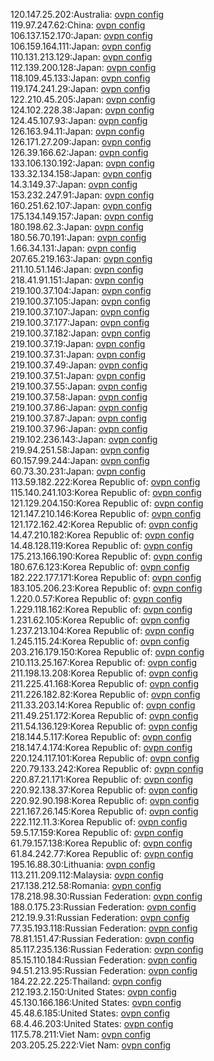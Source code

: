 120.147.25.202:Australia: [ovpn config](vpn/120_147_25_202.ovpn)  
119.97.247.62:China: [ovpn config](vpn/119_97_247_62.ovpn)  
106.137.152.170:Japan: [ovpn config](vpn/106_137_152_170.ovpn)  
106.159.164.111:Japan: [ovpn config](vpn/106_159_164_111.ovpn)  
110.131.213.129:Japan: [ovpn config](vpn/110_131_213_129.ovpn)  
112.139.200.128:Japan: [ovpn config](vpn/112_139_200_128.ovpn)  
118.109.45.133:Japan: [ovpn config](vpn/118_109_45_133.ovpn)  
119.174.241.29:Japan: [ovpn config](vpn/119_174_241_29.ovpn)  
122.210.45.205:Japan: [ovpn config](vpn/122_210_45_205.ovpn)  
124.102.228.38:Japan: [ovpn config](vpn/124_102_228_38.ovpn)  
124.45.107.93:Japan: [ovpn config](vpn/124_45_107_93.ovpn)  
126.163.94.11:Japan: [ovpn config](vpn/126_163_94_11.ovpn)  
126.171.27.209:Japan: [ovpn config](vpn/126_171_27_209.ovpn)  
126.39.166.62:Japan: [ovpn config](vpn/126_39_166_62.ovpn)  
133.106.130.192:Japan: [ovpn config](vpn/133_106_130_192.ovpn)  
133.32.134.158:Japan: [ovpn config](vpn/133_32_134_158.ovpn)  
14.3.149.37:Japan: [ovpn config](vpn/14_3_149_37.ovpn)  
153.232.247.91:Japan: [ovpn config](vpn/153_232_247_91.ovpn)  
160.251.62.107:Japan: [ovpn config](vpn/160_251_62_107.ovpn)  
175.134.149.157:Japan: [ovpn config](vpn/175_134_149_157.ovpn)  
180.198.62.3:Japan: [ovpn config](vpn/180_198_62_3.ovpn)  
180.56.70.191:Japan: [ovpn config](vpn/180_56_70_191.ovpn)  
1.66.34.131:Japan: [ovpn config](vpn/1_66_34_131.ovpn)  
207.65.219.163:Japan: [ovpn config](vpn/207_65_219_163.ovpn)  
211.10.51.146:Japan: [ovpn config](vpn/211_10_51_146.ovpn)  
218.41.91.151:Japan: [ovpn config](vpn/218_41_91_151.ovpn)  
219.100.37.104:Japan: [ovpn config](vpn/219_100_37_104.ovpn)  
219.100.37.105:Japan: [ovpn config](vpn/219_100_37_105.ovpn)  
219.100.37.107:Japan: [ovpn config](vpn/219_100_37_107.ovpn)  
219.100.37.177:Japan: [ovpn config](vpn/219_100_37_177.ovpn)  
219.100.37.182:Japan: [ovpn config](vpn/219_100_37_182.ovpn)  
219.100.37.19:Japan: [ovpn config](vpn/219_100_37_19.ovpn)  
219.100.37.31:Japan: [ovpn config](vpn/219_100_37_31.ovpn)  
219.100.37.49:Japan: [ovpn config](vpn/219_100_37_49.ovpn)  
219.100.37.51:Japan: [ovpn config](vpn/219_100_37_51.ovpn)  
219.100.37.55:Japan: [ovpn config](vpn/219_100_37_55.ovpn)  
219.100.37.58:Japan: [ovpn config](vpn/219_100_37_58.ovpn)  
219.100.37.86:Japan: [ovpn config](vpn/219_100_37_86.ovpn)  
219.100.37.87:Japan: [ovpn config](vpn/219_100_37_87.ovpn)  
219.100.37.96:Japan: [ovpn config](vpn/219_100_37_96.ovpn)  
219.102.236.143:Japan: [ovpn config](vpn/219_102_236_143.ovpn)  
219.94.251.58:Japan: [ovpn config](vpn/219_94_251_58.ovpn)  
60.157.99.244:Japan: [ovpn config](vpn/60_157_99_244.ovpn)  
60.73.30.231:Japan: [ovpn config](vpn/60_73_30_231.ovpn)  
113.59.182.222:Korea Republic of: [ovpn config](vpn/113_59_182_222.ovpn)  
115.140.241.103:Korea Republic of: [ovpn config](vpn/115_140_241_103.ovpn)  
121.129.204.150:Korea Republic of: [ovpn config](vpn/121_129_204_150.ovpn)  
121.147.210.146:Korea Republic of: [ovpn config](vpn/121_147_210_146.ovpn)  
121.172.162.42:Korea Republic of: [ovpn config](vpn/121_172_162_42.ovpn)  
14.47.210.182:Korea Republic of: [ovpn config](vpn/14_47_210_182.ovpn)  
14.48.128.119:Korea Republic of: [ovpn config](vpn/14_48_128_119.ovpn)  
175.213.166.190:Korea Republic of: [ovpn config](vpn/175_213_166_190.ovpn)  
180.67.6.123:Korea Republic of: [ovpn config](vpn/180_67_6_123.ovpn)  
182.222.177.171:Korea Republic of: [ovpn config](vpn/182_222_177_171.ovpn)  
183.105.206.23:Korea Republic of: [ovpn config](vpn/183_105_206_23.ovpn)  
1.220.0.57:Korea Republic of: [ovpn config](vpn/1_220_0_57.ovpn)  
1.229.118.162:Korea Republic of: [ovpn config](vpn/1_229_118_162.ovpn)  
1.231.62.105:Korea Republic of: [ovpn config](vpn/1_231_62_105.ovpn)  
1.237.213.104:Korea Republic of: [ovpn config](vpn/1_237_213_104.ovpn)  
1.245.115.24:Korea Republic of: [ovpn config](vpn/1_245_115_24.ovpn)  
203.216.179.150:Korea Republic of: [ovpn config](vpn/203_216_179_150.ovpn)  
210.113.25.167:Korea Republic of: [ovpn config](vpn/210_113_25_167.ovpn)  
211.198.13.208:Korea Republic of: [ovpn config](vpn/211_198_13_208.ovpn)  
211.225.41.168:Korea Republic of: [ovpn config](vpn/211_225_41_168.ovpn)  
211.226.182.82:Korea Republic of: [ovpn config](vpn/211_226_182_82.ovpn)  
211.33.203.14:Korea Republic of: [ovpn config](vpn/211_33_203_14.ovpn)  
211.49.251.172:Korea Republic of: [ovpn config](vpn/211_49_251_172.ovpn)  
211.54.136.129:Korea Republic of: [ovpn config](vpn/211_54_136_129.ovpn)  
218.144.5.117:Korea Republic of: [ovpn config](vpn/218_144_5_117.ovpn)  
218.147.4.174:Korea Republic of: [ovpn config](vpn/218_147_4_174.ovpn)  
220.124.117.101:Korea Republic of: [ovpn config](vpn/220_124_117_101.ovpn)  
220.79.133.242:Korea Republic of: [ovpn config](vpn/220_79_133_242.ovpn)  
220.87.21.171:Korea Republic of: [ovpn config](vpn/220_87_21_171.ovpn)  
220.92.138.37:Korea Republic of: [ovpn config](vpn/220_92_138_37.ovpn)  
220.92.90.198:Korea Republic of: [ovpn config](vpn/220_92_90_198.ovpn)  
221.167.26.145:Korea Republic of: [ovpn config](vpn/221_167_26_145.ovpn)  
222.112.11.3:Korea Republic of: [ovpn config](vpn/222_112_11_3.ovpn)  
59.5.17.159:Korea Republic of: [ovpn config](vpn/59_5_17_159.ovpn)  
61.79.157.138:Korea Republic of: [ovpn config](vpn/61_79_157_138.ovpn)  
61.84.242.77:Korea Republic of: [ovpn config](vpn/61_84_242_77.ovpn)  
195.16.88.30:Lithuania: [ovpn config](vpn/195_16_88_30.ovpn)  
113.211.209.112:Malaysia: [ovpn config](vpn/113_211_209_112.ovpn)  
217.138.212.58:Romania: [ovpn config](vpn/217_138_212_58.ovpn)  
178.218.98.30:Russian Federation: [ovpn config](vpn/178_218_98_30.ovpn)  
188.0.175.23:Russian Federation: [ovpn config](vpn/188_0_175_23.ovpn)  
212.19.9.31:Russian Federation: [ovpn config](vpn/212_19_9_31.ovpn)  
77.35.193.118:Russian Federation: [ovpn config](vpn/77_35_193_118.ovpn)  
78.81.151.47:Russian Federation: [ovpn config](vpn/78_81_151_47.ovpn)  
85.117.235.136:Russian Federation: [ovpn config](vpn/85_117_235_136.ovpn)  
85.15.110.184:Russian Federation: [ovpn config](vpn/85_15_110_184.ovpn)  
94.51.213.95:Russian Federation: [ovpn config](vpn/94_51_213_95.ovpn)  
184.22.22.225:Thailand: [ovpn config](vpn/184_22_22_225.ovpn)  
212.193.2.150:United States: [ovpn config](vpn/212_193_2_150.ovpn)  
45.130.166.186:United States: [ovpn config](vpn/45_130_166_186.ovpn)  
45.48.6.185:United States: [ovpn config](vpn/45_48_6_185.ovpn)  
68.4.46.203:United States: [ovpn config](vpn/68_4_46_203.ovpn)  
117.5.78.211:Viet Nam: [ovpn config](vpn/117_5_78_211.ovpn)  
203.205.25.222:Viet Nam: [ovpn config](vpn/203_205_25_222.ovpn)  

